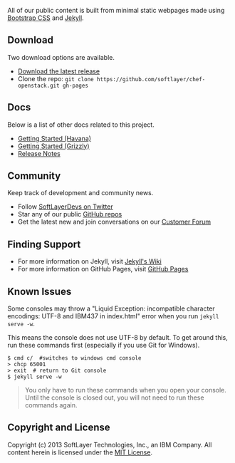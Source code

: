 All of our public content is built from minimal static webpages made using [Bootstrap CSS](http://getboostrap.com) and [Jekyll](http://jekyllrb.com).

## Download

Two download options are available.

* [Download the latest release](https://github.com/softlayer/chef-openstack/archive/master.zip)
* Clone the repo: `git clone https://github.com/softlayer/chef-openstack.git gh-pages`

## Docs

Below is a list of other docs related to this project.

* [Getting Started (Havana)](../getting-havana)
* [Getting Started (Grizzly)](../getting-grizzly)
* [Release Notes](../release-notes)

## Community

Keep track of development and community news.

* Follow [SoftLayerDevs on Twitter](http://twitter.com/softlayerdevs)
* Star any of our public [GitHub repos](http://github.com/softlayer)
* Get the latest new and join conversations on our [Customer Forum](http://forums.softlayer.com)

## Finding Support

* For more information on Jekyll, visit [Jekyll's Wiki](https://github.com/mojombo/jekyll/wiki)
* For more information on GitHub Pages, visit [GitHub Pages](http://pages.github.com)

## Known Issues

Some consoles may throw a "Liquid Exception: incompatible character encodings: UTF-8 and IBM437 in index.html" error when you run `jekyll serve -w`. 

This means the console does not use UTF-8 by default. To get around this, run these commands first (especially if you use Git for Windows).

    $ cmd c/  #switches to windows cmd console
    > chcp 65001
    > exit  # return to Git console
    $ jekyll serve -w

> You only have to run these commands when you open your console. Until the console is closed out, you will not need to run these commands again.

## Copyright and License

Copyright (c) 2013 SoftLayer Technologies, Inc., an IBM Company. All content herein is licensed under the [MIT License](https://github.com/softlayer/chef-openstack/blob/Havana/LICENSE).
